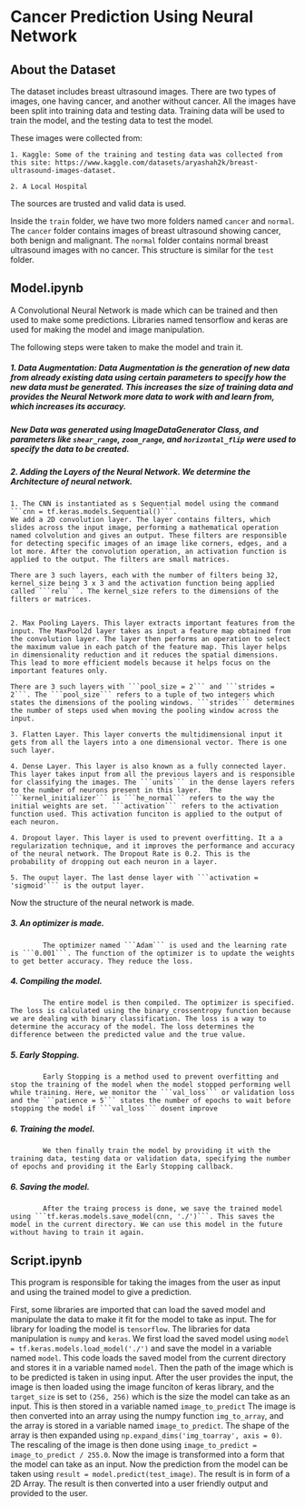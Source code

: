 # Cancer Prediction Using Neural Network

## About the Dataset

The dataset includes breast ultrasound images. There are two types of images, one having cancer, and another without cancer. All the images have been split into training data and testing data. Training data will be used to train the model, and the testing data to test the model. 

These images were collected from:

    1. Kaggle: Some of the training and testing data was collected from this site: https://www.kaggle.com/datasets/aryashah2k/breast-ultrasound-images-dataset. 

    2. A Local Hospital

The sources are trusted and valid data is used. 

Inside the ```train``` folder, we have two more folders named ```cancer``` and ```normal```. The ```cancer``` folder contains images of breast ultrasound showing cancer, both benign and malignant. The ```normal``` folder contains normal breast ultrasound images with no cancer. This structure is similar for the ```test``` folder. 

## Model.ipynb

A Convolutional Neural Network is made which can be trained and then used to make some predictions. Libraries named tensorflow and keras are used for making the model and image manipulation. 

The following steps were taken to make the model and train it. 

##### 1. Data Augmentation: Data Augmentation is the generation of new data from already existing data using certain parameters to specify how the new data must be generated. This increases the size of training data and provides the Neural Network more data to work with and learn from, which increases its accuracy. 

##### New Data was generated using ImageDataGenerator Class, and parameters like ```shear_range```, ```zoom_range```, and ```horizontal_flip``` were used to specify the data to be created. 

##### 2. Adding the Layers of the Neural Network. We determine the Architecture of neural network.

    1. The CNN is instantiated as s Sequential model using the command ```cnn = tf.keras.models.Sequential()```. 
    We add a 2D convolution layer. The layer contains filters, which slides across the input image, performing a mathematical operation named colvolution and gives an output. These filters are responsible for detecting specific images of an image like corners, edges, and a lot more. After the convolution operation, an activation function is applied to the output. The filters are small matrices.

    There are 3 such layers, each with the number of filters being 32, kernel_size being 3 x 3 and the activation function being applied called ```relu```. The kernel_size refers to the dimensions of the filters or matrices. 


    2. Max Pooling Layers. This layer extracts important features from the input. The MaxPool2d layer takes as input a feature map obtained from the convolution layer. The layer then performs an operation to select the maximum value in each patch of the feature map. This layer helps in dimensionality reduction and it reduces the spatial dimensions. This lead to more efficient models because it helps focus on the important features only. 

    There are 3 such layers with ```pool_size = 2``` and ```strides = 2```. The ```pool_size``` refers to a tuple of two integers which states the dimensions of the pooling windows. ```strides``` determines the number of steps used when moving the pooling window across the input. 

    3. Flatten Layer. This layer converts the multidimensional input it gets from all the layers into a one dimensional vector. There is one such layer. 

    4. Dense Layer. This layer is also known as a fully connected layer. This layer takes input from all the previous layers and is responsible for classifying the images. The ```units``` in the dense layers refers to the number of neurons present in this layer.  The ```kernel_initializer``` is ```he_normal``` refers to the way the initial weights are set. ```activation``` refers to the activation function used. This activation funciton is applied to the output of each neuron. 

    4. Dropout layer. This layer is used to prevent overfitting. It a a regularization technique, and it improves the performance and accuracy of the neural network. The Dropout Rate is 0.2. This is the probability of dropping out each neuron in a layer. 

    5. The ouput layer. The last dense layer with ```activation = 'sigmoid'``` is the output layer. 

Now the structure of the neural network is made. 

##### 3. An optimizer is made.
            The optimizer named ```Adam``` is used and the learning rate is ```0.001```. The function of the optimizer is to update the weights to get better accuracy. They reduce the loss. 

##### 4. Compiling the model. 
            The entire model is then compiled. The optimizer is specified. The loss is calculated using the binary_crossentropy function because we are dealing with binary classification. The loss is a way to determine the accuracy of the model. The loss determines the difference between the predicted value and the true value. 

##### 5. Early Stopping. 
            Early Stopping is a method used to prevent overfitting and stop the training of the model when the model stopped performing well while training. Here, we monitor the ```val_loss``` or validation loss and the ```patience = 5``` states the number of epochs to wait before stopping the model if ```val_loss``` dosent improve 

##### 6. Training the model. 
            We then finally train the model by providing it with the training data, testing data or validation data, specifying the number of epochs and providing it the Early Stopping callback. 

##### 6. Saving the model. 
            After the traing process is done, we save the trained model using ```tf.keras.models.save_model(cnn, './')```. This saves the model in the current directory. We can use this model in the future without having to train it again. 

## Script.ipynb

This program is responsible for taking the images from the user as input and using the trained model to give a prediction. 

First, some libraries are imported that can load the saved model and manipulate the data to make it fit for the model to take as input. The for library for loading the model is ```tensorflow```. The libraries for data manipulation is ```numpy``` and ```keras```. We first load the saved model using ```model = tf.keras.models.load_model('./')``` and save the model in a variable named ```model```. This code loads the saved model from the current directory and stores it in a variable named ```model```. Then the path of the image which is to be predicted is taken in using input. After the user provides the input, the image is then loaded using the image funciton of keras library, and the ```target_size``` is set to ```(256, 256)``` which is the size the model can take as an input. This is then stored in a variable named ```image_to_predict```
The image is then converted into an array using the numpy function ```img_to_array```, and the array is stored in a variable named ```image_to_predict```. The shape of the array is then expanded using ```np.expand_dims('img_toarray', axis = 0)```. The rescaling of the image is then done using ```image_to_predict = image_to_predict / 255.0```. Now the image is transformed into a form that the model can take as an input. Now the prediction from the model can be taken using ```result = model.predict(test_image)```. The result is in form of a 2D Array. The result is then converted into a user friendly output and provided to the user. 
